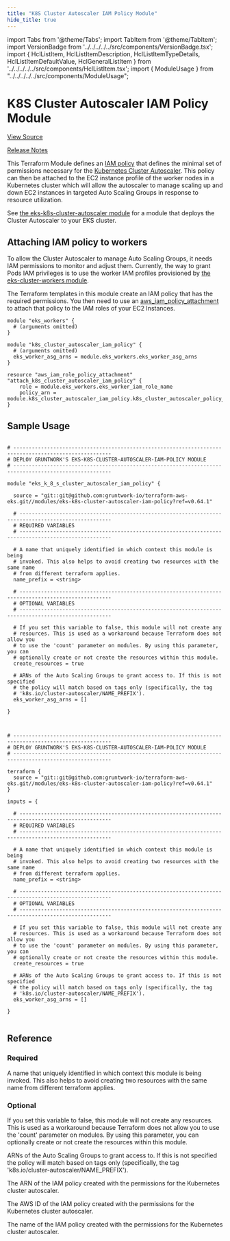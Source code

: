 ```yaml
---
title: "K8S Cluster Autoscaler IAM Policy Module"
hide_title: true
---
```


import Tabs from '@theme/Tabs';
import TabItem from '@theme/TabItem';
import VersionBadge from '../../../../../src/components/VersionBadge.tsx';
import { HclListItem, HclListItemDescription, HclListItemTypeDetails, HclListItemDefaultValue, HclGeneralListItem } from '../../../../../src/components/HclListItem.tsx';
import { ModuleUsage } from "../../../../../src/components/ModuleUsage";

<VersionBadge repoTitle="Amazon EKS" version="0.64.1" lastModifiedVersion="0.62.0"/>

# K8S Cluster Autoscaler IAM Policy Module

<a href="https://github.com/gruntwork-io/terraform-aws-eks/tree/v0.64.1/modules/eks-k8s-cluster-autoscaler-iam-policy" className="link-button" title="View the source code for this module in GitHub.">View Source</a>

<a href="https://github.com/gruntwork-io/terraform-aws-eks/releases/tag/v0.62.0" className="link-button" title="Release notes for only versions which impacted this module.">Release Notes</a>

This Terraform Module defines an [IAM
policy](http://docs.aws.amazon.com/AmazonCloudWatch/latest/DeveloperGuide/QuickStartEC2Instance.html#d0e22325) that
defines the minimal set of permissions necessary for the [Kubernetes Cluster
Autoscaler](https://github.com/kubernetes/autoscaler/blob/b6d53e8/cluster-autoscaler/README.md). This policy can then be
attached to the EC2 instance profile of the worker nodes in a Kubernetes cluster which will allow the autoscaler to
manage scaling up and down EC2 instances in targeted Auto Scaling Groups in response to resource utilization.

See [the eks-k8s-cluster-autoscaler module](https://github.com/gruntwork-io/terraform-aws-eks/tree/v0.64.1/modules/eks-k8s-cluster-autoscaler) for a module that deploys the Cluster
Autoscaler to your EKS cluster.

## Attaching IAM policy to workers

To allow the Cluster Autoscaler to manage Auto Scaling Groups, it needs IAM permissions to monitor and adjust them.
Currently, the way to grant Pods IAM privileges is to use the worker IAM profiles provisioned by [the
eks-cluster-workers module](https://github.com/gruntwork-io/terraform-aws-eks/tree/v0.64.1/modules/eks-cluster-workers/README.md#how-do-you-add-additional-iam-policies).

The Terraform templates in this module create an IAM policy that has the required permissions. You then need to use an
[aws_iam_policy_attachment](https://www.terraform.io/docs/providers/aws/r/iam_policy_attachment.html) to attach that
policy to the IAM roles of your EC2 Instances.

```hcl
module "eks_workers" {
  # (arguments omitted)
}

module "k8s_cluster_autoscaler_iam_policy" {
  # (arguments omitted)
  eks_worker_asg_arns = module.eks_workers.eks_worker_asg_arns
}

resource "aws_iam_role_policy_attachment" "attach_k8s_cluster_autoscaler_iam_policy" {
    role = module.eks_workers.eks_worker_iam_role_name
    policy_arn = module.k8s_cluster_autoscaler_iam_policy.k8s_cluster_autoscaler_policy_arn
}
```

## Sample Usage

<Tabs>
<TabItem value="terraform" label="Terraform" default>

```hcl title="main.tf"

# ------------------------------------------------------------------------------------------------------
# DEPLOY GRUNTWORK'S EKS-K8S-CLUSTER-AUTOSCALER-IAM-POLICY MODULE
# ------------------------------------------------------------------------------------------------------

module "eks_k_8_s_cluster_autoscaler_iam_policy" {

  source = "git::git@github.com:gruntwork-io/terraform-aws-eks.git//modules/eks-k8s-cluster-autoscaler-iam-policy?ref=v0.64.1"

  # ----------------------------------------------------------------------------------------------------
  # REQUIRED VARIABLES
  # ----------------------------------------------------------------------------------------------------

  # A name that uniquely identified in which context this module is being
  # invoked. This also helps to avoid creating two resources with the same name
  # from different terraform applies.
  name_prefix = <string>

  # ----------------------------------------------------------------------------------------------------
  # OPTIONAL VARIABLES
  # ----------------------------------------------------------------------------------------------------

  # If you set this variable to false, this module will not create any
  # resources. This is used as a workaround because Terraform does not allow you
  # to use the 'count' parameter on modules. By using this parameter, you can
  # optionally create or not create the resources within this module.
  create_resources = true

  # ARNs of the Auto Scaling Groups to grant access to. If this is not specified
  # the policy will match based on tags only (specifically, the tag
  # 'k8s.io/cluster-autoscaler/NAME_PREFIX').
  eks_worker_asg_arns = []

}


```

</TabItem>
<TabItem value="terragrunt" label="Terragrunt" default>

```hcl title="terragrunt.hcl"

# ------------------------------------------------------------------------------------------------------
# DEPLOY GRUNTWORK'S EKS-K8S-CLUSTER-AUTOSCALER-IAM-POLICY MODULE
# ------------------------------------------------------------------------------------------------------

terraform {
  source = "git::git@github.com:gruntwork-io/terraform-aws-eks.git//modules/eks-k8s-cluster-autoscaler-iam-policy?ref=v0.64.1"
}

inputs = {

  # ----------------------------------------------------------------------------------------------------
  # REQUIRED VARIABLES
  # ----------------------------------------------------------------------------------------------------

  # A name that uniquely identified in which context this module is being
  # invoked. This also helps to avoid creating two resources with the same name
  # from different terraform applies.
  name_prefix = <string>

  # ----------------------------------------------------------------------------------------------------
  # OPTIONAL VARIABLES
  # ----------------------------------------------------------------------------------------------------

  # If you set this variable to false, this module will not create any
  # resources. This is used as a workaround because Terraform does not allow you
  # to use the 'count' parameter on modules. By using this parameter, you can
  # optionally create or not create the resources within this module.
  create_resources = true

  # ARNs of the Auto Scaling Groups to grant access to. If this is not specified
  # the policy will match based on tags only (specifically, the tag
  # 'k8s.io/cluster-autoscaler/NAME_PREFIX').
  eks_worker_asg_arns = []

}


```

</TabItem>
</Tabs>




## Reference

<Tabs>
<TabItem value="inputs" label="Inputs" default>

### Required

<HclListItem name="name_prefix" requirement="required" type="string">
<HclListItemDescription>

A name that uniquely identified in which context this module is being invoked. This also helps to avoid creating two resources with the same name from different terraform applies.

</HclListItemDescription>
</HclListItem>

### Optional

<HclListItem name="create_resources" requirement="optional" type="bool">
<HclListItemDescription>

If you set this variable to false, this module will not create any resources. This is used as a workaround because Terraform does not allow you to use the 'count' parameter on modules. By using this parameter, you can optionally create or not create the resources within this module.

</HclListItemDescription>
<HclListItemDefaultValue defaultValue="true"/>
</HclListItem>

<HclListItem name="eks_worker_asg_arns" requirement="optional" type="list(string)">
<HclListItemDescription>

ARNs of the Auto Scaling Groups to grant access to. If this is not specified the policy will match based on tags only (specifically, the tag 'k8s.io/cluster-autoscaler/NAME_PREFIX').

</HclListItemDescription>
<HclListItemDefaultValue defaultValue="[]"/>
</HclListItem>

</TabItem>
<TabItem value="outputs" label="Outputs">

<HclListItem name="k8s_cluster_autoscaler_policy_arn">
<HclListItemDescription>

The ARN of the IAM policy created with the permissions for the Kubernetes cluster autoscaler.

</HclListItemDescription>
</HclListItem>

<HclListItem name="k8s_cluster_autoscaler_policy_id">
<HclListItemDescription>

The AWS ID of the IAM policy created with the permissions for the Kubernetes cluster autoscaler.

</HclListItemDescription>
</HclListItem>

<HclListItem name="k8s_cluster_autoscaler_policy_name">
<HclListItemDescription>

The name of the IAM policy created with the permissions for the Kubernetes cluster autoscaler.

</HclListItemDescription>
</HclListItem>

</TabItem>
</Tabs>


<!-- ##DOCS-SOURCER-START
{
  "originalSources": [
    "https://github.com/gruntwork-io/terraform-aws-eks/tree/v0.64.1/modules/eks-k8s-cluster-autoscaler-iam-policy/readme.md",
    "https://github.com/gruntwork-io/terraform-aws-eks/tree/v0.64.1/modules/eks-k8s-cluster-autoscaler-iam-policy/variables.tf",
    "https://github.com/gruntwork-io/terraform-aws-eks/tree/v0.64.1/modules/eks-k8s-cluster-autoscaler-iam-policy/outputs.tf"
  ],
  "sourcePlugin": "module-catalog-api",
  "hash": "491546ce97dbf572747f49ad94a7de1b"
}
##DOCS-SOURCER-END -->
